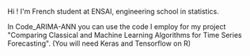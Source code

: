Hi ! I'm French student at ENSAI, engineering school in statistics. 

In Code_ARIMA-ANN you can use the code I employ for my project "Comparing Classical and Machine Learning Algorithms for Time Series Forecasting". 
(You will need Keras and Tensorflow on R)
